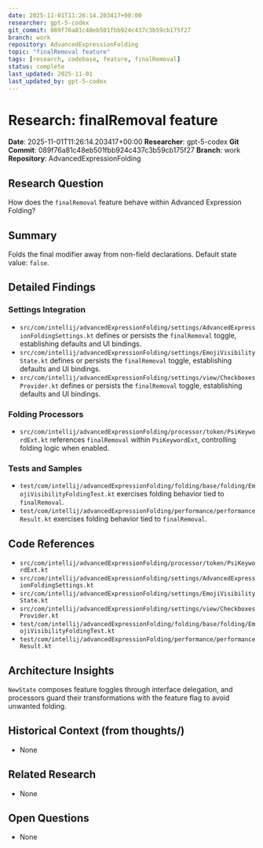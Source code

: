 ```yaml
---
date: 2025-11-01T11:26:14.203417+00:00
researcher: gpt-5-codex
git_commit: 089f76a81c48eb501fbb924c437c3b59cb175f27
branch: work
repository: AdvancedExpressionFolding
topic: "finalRemoval feature"
tags: [research, codebase, feature, finalRemoval]
status: complete
last_updated: 2025-11-01
last_updated_by: gpt-5-codex
---
```


# Research: finalRemoval feature

**Date**: 2025-11-01T11:26:14.203417+00:00
**Researcher**: gpt-5-codex
**Git Commit**: 089f76a81c48eb501fbb924c437c3b59cb175f27
**Branch**: work
**Repository**: AdvancedExpressionFolding

## Research Question
How does the `finalRemoval` feature behave within Advanced Expression Folding?

## Summary
Folds the final modifier away from non-field declarations. Default state value: `false`.

## Detailed Findings
### Settings Integration
- `src/com/intellij/advancedExpressionFolding/settings/AdvancedExpressionFoldingSettings.kt` defines or persists the `finalRemoval` toggle, establishing defaults and UI bindings.
- `src/com/intellij/advancedExpressionFolding/settings/EmojiVisibilityState.kt` defines or persists the `finalRemoval` toggle, establishing defaults and UI bindings.
- `src/com/intellij/advancedExpressionFolding/settings/view/CheckboxesProvider.kt` defines or persists the `finalRemoval` toggle, establishing defaults and UI bindings.

### Folding Processors
- `src/com/intellij/advancedExpressionFolding/processor/token/PsiKeywordExt.kt` references `finalRemoval` within `PsiKeywordExt`, controlling folding logic when enabled.

### Tests and Samples
- `test/com/intellij/advancedExpressionFolding/folding/base/folding/EmojiVisibilityFoldingTest.kt` exercises folding behavior tied to `finalRemoval`.
- `test/com/intellij/advancedExpressionFolding/performance/performanceResult.kt` exercises folding behavior tied to `finalRemoval`.

## Code References
- `src/com/intellij/advancedExpressionFolding/processor/token/PsiKeywordExt.kt`
- `src/com/intellij/advancedExpressionFolding/settings/AdvancedExpressionFoldingSettings.kt`
- `src/com/intellij/advancedExpressionFolding/settings/EmojiVisibilityState.kt`
- `src/com/intellij/advancedExpressionFolding/settings/view/CheckboxesProvider.kt`
- `test/com/intellij/advancedExpressionFolding/folding/base/folding/EmojiVisibilityFoldingTest.kt`
- `test/com/intellij/advancedExpressionFolding/performance/performanceResult.kt`

## Architecture Insights
`NewState` composes feature toggles through interface delegation, and processors guard their transformations with the feature flag to avoid unwanted folding.

## Historical Context (from thoughts/)
- None

## Related Research
- None

## Open Questions
- None
